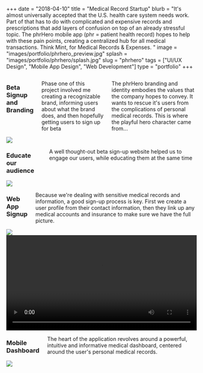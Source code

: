 +++ 
date = "2018-04-10"
title = "Medical Record Startup"
blurb = "It's almost universally accepted that the U.S. health care system needs work. Part of that has to do with complicated and expensive records and prescriptions that add layers of confusion on top of an already stressful topic. The phrHero mobile app (phr = patient health record) hopes to help with these pain points, creating a centralized hub for all medical transactions. Think Mint, for Medical Records & Expenses. "
image = "images/portfolio/phrhero_preview.jpg"
splash = "images/portfolio/phrhero/splash.jpg"
slug = "phrhero" 
tags = ["UI/UX Design", "Mobile App Design", "Web Development"]
type = "portfolio"
+++


<div class="row">
    <div class="eight columns offset-by-two">
        <h3>Beta Signup and Branding</h3>
        <p>Phase one of this project involved me creating a recognizable brand, informing users about what the brand does, and then hopefully getting users to sign up for beta</p> 
        <p>The phrHero branding and identity embodies the values that the company hopes to convey. It wants to rescue it's users from the complications of personal medical records. This is where the playful hero character came from...</p>
    </div>
</div>

<div class="text-center">
    <img src="images/portfolio/phrhero/hero_home.png" class="portfolio-image" />
</div>

<div class="row">
    <div class="eight columns offset-by-two">
        <h3>Educate our audience</h3>
        <p>A well thought-out beta sign-up website helped us to engage our users, while educating them at the same time</p>
    </div>
</div>

<div class="text-center">
<img src="images/portfolio/phrhero/how_beta.png" class="portfolio-image" />
</div>

<div class="row">
    <div class="eight columns offset-by-two">
        <h3>Web App Signup</h3>
        <p>Because we're dealing with sensitive medical records and information, a good sign-up process is key. First we create a user profile from their contact information, then they link up any medical accounts and insurance to make sure we have the full picture.</p>
    </div>
</div>

<div class="text-center">
<img src="images/portfolio/phrhero/webSignup.jpg" class="portfolio-image" />
</div>
<video src="images/portfolio/phrhero/WebSignup.mp4" controls style="width:100%" class="portfolio-image portfolio-video">
    <p>Sorry, your browser doesn't support html5 video :-( </p>
</video>
<div class="row">
    <div class="eight columns offset-by-two">
        <h3>Mobile Dashboard</h3>
        <p>The heart of the application revolves around a powerful, intuitive and informative medical dashboard, centered around the user's personal medical records.</p>
    </div>
</div>

<div class="text-center">
<img src="images/portfolio/phrhero/MobileDashboard.png" class="portfolio-image" />
</div>
